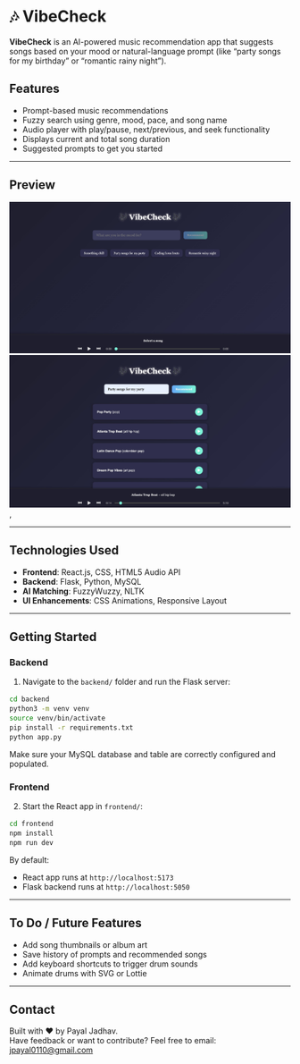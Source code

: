 
# 🎶 VibeCheck

**VibeCheck** is an AI-powered music recommendation app that suggests songs based on your mood or natural-language prompt (like “party songs for my birthday” or “romantic rainy night”).

## Features

- Prompt-based music recommendations
- Fuzzy search using genre, mood, pace, and song name
- Audio player with play/pause, next/previous, and seek functionality
- Displays current and total song duration
- Suggested prompts to get you started

---

## Preview

![VibeCheck UI](website_ss1.jpeg)
![VibeCheck UI](website_ss2.jpeg),

---

## Technologies Used

- **Frontend**: React.js, CSS, HTML5 Audio API
- **Backend**: Flask, Python, MySQL
- **AI Matching**: FuzzyWuzzy, NLTK
- **UI Enhancements**: CSS Animations, Responsive Layout

---


## Getting Started

### Backend

1. Navigate to the `backend/` folder and run the Flask server:
```bash
cd backend
python3 -m venv venv
source venv/bin/activate
pip install -r requirements.txt
python app.py
```
Make sure your MySQL database and table are correctly configured and populated.

### Frontend

2. Start the React app in `frontend/`:
```bash
cd frontend
npm install
npm run dev
```

By default:
- React app runs at `http://localhost:5173`
- Flask backend runs at `http://localhost:5050`

---

## To Do / Future Features

- Add song thumbnails or album art
- Save history of prompts and recommended songs
- Add keyboard shortcuts to trigger drum sounds
- Animate drums with SVG or Lottie

---

## Contact

Built with ❤️ by Payal Jadhav.  
Have feedback or want to contribute? Feel free to email: jpayal0110@gmail.com
